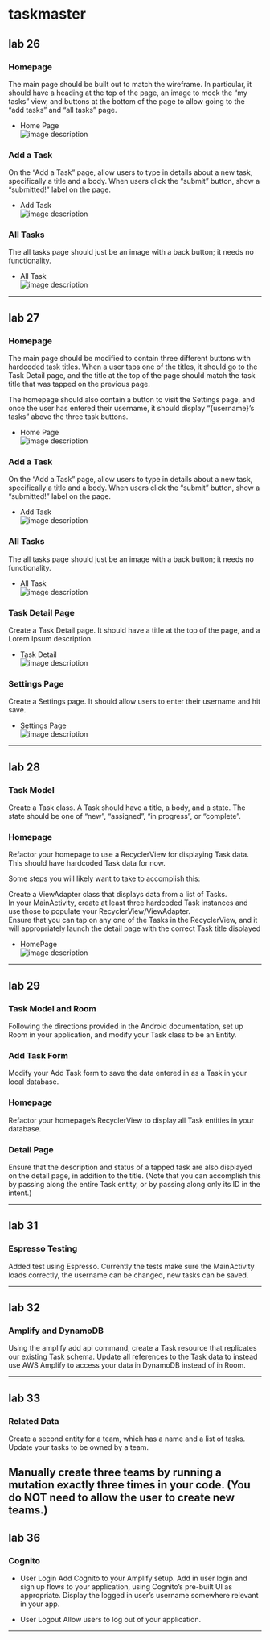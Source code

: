 # taskmaster
## lab 26
### Homepage
The main page should be built out to match the wireframe. In particular, it should have a heading at the top of the page, an image to mock the “my tasks” view, and buttons at the bottom of the page to allow going to the “add tasks” and “all tasks” page.
* Home Page<br/>
![image description](screenshots/1.png)

### Add a Task
On the “Add a Task” page, allow users to type in details about a new task, specifically a title and a body. When users click the “submit” button, show a “submitted!” label on the page.
* Add Task<br/>
![image description](screenshots/2.png)

### All Tasks
The all tasks page should just be an image with a back button; it needs no functionality.

* All Task<br/>
![image description](screenshots/3.png)


---
## lab 27

### Homepage
The main page should be modified to contain three different buttons with hardcoded task titles. When a user taps one of the titles, it should go to the Task Detail page, and the title at the top of the page should match the task title that was tapped on the previous page.

The homepage should also contain a button to visit the Settings page, and once the user has entered their username, it should display “{username}’s tasks” above the three task buttons.
* Home Page<br/>
![image description](screenshots/1.png)

### Add a Task
On the “Add a Task” page, allow users to type in details about a new task, specifically a title and a body. When users click the “submit” button, show a “submitted!” label on the page.
* Add Task<br/>
![image description](screenshots/2.png)

### All Tasks
The all tasks page should just be an image with a back button; it needs no functionality.

* All Task<br/>
![image description](screenshots/3.png)

### Task Detail Page<br/>
Create a Task Detail page. It should have a title at the top of the page, and a Lorem Ipsum description.

* Task Detail<br/>
![image description](screenshots/4.png)

### Settings Page<br/>
Create a Settings page. It should allow users to enter their username and hit save.

* Settings Page<br/>
![image description](screenshots/5.png)

---
## lab 28

### Task Model
Create a Task class. A Task should have a title, a body, and a state. The state should be one of “new”, “assigned”, “in progress”, or “complete”.

### Homepage
Refactor your homepage to use a RecyclerView for displaying Task data. This should have hardcoded Task data for now.<br/>

Some steps you will likely want to take to accomplish this:

Create a ViewAdapter class that displays data from a list of Tasks.<br/>
In your MainActivity, create at least three hardcoded Task instances and use those to populate your RecyclerView/ViewAdapter.<br/>
Ensure that you can tap on any one of the Tasks in the RecyclerView, and it will appropriately launch the detail page with the correct Task title displayed<br/>
* HomePage<br/>
![image description](screenshots/home2.png)

---
## lab 29 

### Task Model and Room
Following the directions provided in the Android documentation, set up Room in your application, and modify your Task class to be an Entity.

### Add Task Form
Modify your Add Task form to save the data entered in as a Task in your local database.

### Homepage
Refactor your homepage’s RecyclerView to display all Task entities in your database.

### Detail Page
Ensure that the description and status of a tapped task are also displayed on the detail page, in addition to the title. (Note that you can accomplish this by passing along the entire Task entity, or by passing along only its ID in the intent.)

---
## lab 31

### Espresso Testing
Added test using Espresso. Currently the tests make sure the MainActivity loads correctly, the username can be changed, new tasks can be saved.


---
## lab 32

### Amplify and DynamoDB
Using the amplify add api command, create a Task resource that replicates our existing Task schema. Update all references to the Task data to instead use AWS Amplify to access your data in DynamoDB instead of in Room.

---
## lab 33

### Related Data
Create a second entity for a team, which has a name and a list of tasks. Update your tasks to be owned by a team.

Manually create three teams by running a mutation exactly three times in your code. (You do NOT need to allow the user to create new teams.)
---
## lab 36

### Cognito
- User Login
Add Cognito to your Amplify setup. Add in user login and sign up flows to your application, using Cognito’s pre-built UI as appropriate. Display the logged in user’s username somewhere relevant in your app.

- User Logout
Allow users to log out of your application.
---
